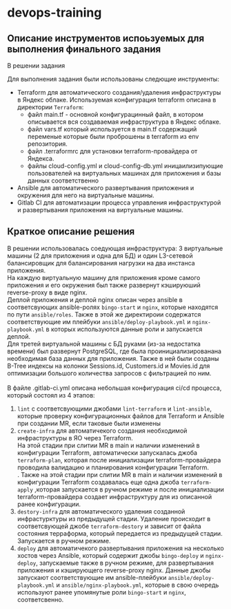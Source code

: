 # devops-training

## Описание инструментов испоьзуемых для выполнения финального задания

В решении задания 

Для выполнения задания были использованы следющие инструменты:
* Terraform для автоматического создания/удаления инфраструктуры в Яндекс облаке. Используемая конфигурация terraform описана в директории `Terraform`:
    * файл main.tf - основной конфигурацинный файл, в котором описывается вся создаваемая инфраструктура в Яндекс облаке.
    * файл vars.tf который используется в main.tf содержащий переменые которые были проброшены в terraform из env репозитория.
    * файл .terraformrc для установки terraform-провайдера от Яндекса.
    * файлы cloud-config.yml и cloud-config-db.yml иницаилизипующие пользователей на виртуальных машинах для приложения и базы данных соответственно
* Ansible для автоматического развертывания приложения и окружения для него на виртуальные машины.
* Gitlab CI для автоматизации процесса управления инфраструктурой и развертывания приложения на виртуальные машины.


## Краткое описание решения

В решении использовалась соедующая инфраструктура: 3 виртуальные машины (2 для приложения и одна для БД) и один L3-сетевой балансировщик для балансирования нагрузки на два инстанса приложения. <br />
На каждую виртуальную машину для приложения кроме самого приложения и его окружения был также развернут кэшируюший reverse-proxy в виде nginx.<br />
Деплой приложения и деплой nginx описан через ansible в соответсвующих ansible-ролях `bingo-start` и `nginx`, которые находятся по пути `ansible/roles`. Также в этой же директироии содержатся соответствующие им плейбуки `ansible/deploy-playbook.yml` и `nginx-playbook.yml` в которых используются данные роли и запускается деплой.<br />
Для третей виртуальной машины с БД руками (из-за недостатка времени) был развернут PostgreSQL, где была проинициализированана необходимая база данных для приложения. Также в ней были созданы B-Tree индексы на колонки Sessions.id, Customers.id и Movies.id для оптимизации большого количества запросов с фильтрацией по ним.<br /><br />
В файле .gitlab-ci.yml описана небольшая конфигурация ci/cd процесса, который состоял из 4 этапов:
1. `lint` с соответсвующими джобами `lint-terraform` и `lint-ansible`, которые проверку конфигурационных файлов для Terraform и Ansible при создании MR, если таковые были изменены  
2. `create-infra` для автоматичекого создания необходимой инфраструктуры в ЯО через Terraform.<br />
На этой стадии при слитии MR в main и наличии изменений в конфигурации Terraform, автоматически запускалась джоба `terraform-plan`, которая после инициализации terraform-провайдера проводила валидацию и планирования конфигурации Terraform.<br />.
Также на этой стадии при слитии MR в main и наличии изменений в конфигурации Terraform создавалась еще одна джоба `terraform-apply` ,которая запускается в ручном режиме и после инициализации terraform-провайдера создает инфраструктуру для  из описанной ранее конфигурации.
3. `destory-infra` для автоматического удаления созданной инфрастурктуры из предыдущей стадии. Удаление происходит в соответсвующей джобе `terraform-destory` и зависит от файла состояния терраформа, который передается из предыдущей стадии. Запускается в ручном режиме.
4. `deploy` для автоматичекого развертывания приложения на несколько хостов через Ansible, который содержит джобы `bingo-deploy` и `nginx-deploy`, запускаемые также в ручном режиме, для развертывания приложения и кэширующего reverse-proxy nginx. Данные джобы запускают соответствующие им ansible-плейбуки `ansible/deploy-playbook.yml` и `ansible/nginx-playbook.yml`, которые в свою очередь используют ранее упомянутые роли `bingo-start` и `nginx`, соответсвенно.

